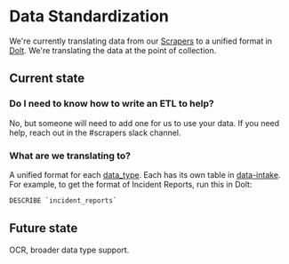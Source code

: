 # Data Standardization

We're currently translating data from our [Scrapers](https://github.com/Police-Data-Accessibility-Project/PDAP-Scrapers/) to a unified format in [Dolt](../data-storage/dolthub.md). We're translating the data at the point of collection.

## Current state

### Do I need to know how to write an ETL to help?

No, but someone will need to add one for us to use your data. If you need help, reach out in the \#scrapers slack channel.

### What are we translating to?

A unified format for each [data\_type](https://www.dolthub.com/repositories/pdap/datasets/data/master/data_types). Each has its own table in [data-intake](https://www.dolthub.com/repositories/pdap/data-intake). For example, to get the format of Incident Reports, run this in Dolt:

```sql
DESCRIBE `incident_reports`
```

## Future state

OCR, broader data type support.

